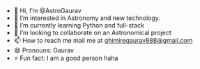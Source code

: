 - 👋 Hi, I’m @AstroGaurav
- 👀 I’m interested in Astronomy and new technology.
- 🌱 I’m currently learning Python and full-stack
- 💞️ I’m looking to collaborate on an Astronomical project
- 📫 How to reach me mail me at ghimiregaurav888@gmail.com
- 😄 Pronouns: Gaurav 
- ⚡ Fun fact: I am a good person haha

<!---
AstroGaurav/AstroGaurav is a ✨ special ✨ repository because its `README.md` (this file) appears on your GitHub profile.
You can click the Preview link to take a look at your changes.
--->
